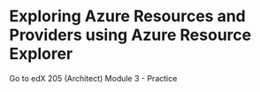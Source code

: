 # Exploring Azure Resources and Providers using Azure Resource Explorer

Go to edX 205 (Architect) Module 3 - Practice
